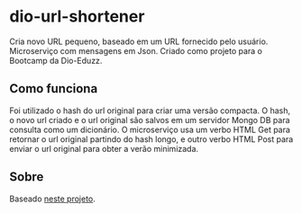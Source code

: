 # dio-url-shortener

Cria novo URL pequeno, baseado em um URL fornecido pelo usuário. Microserviço com mensagens em Json. Criado como projeto para o Bootcamp da Dio-Eduzz.

## Como funciona

Foi utilizado o hash do url original para criar uma versão compacta. O hash, o novo url criado e o url original são salvos em um servidor Mongo DB para consulta como um dicionário. O microserviço usa um verbo HTML Get para retornar o url original partindo do hash longo, e outro verbo HTML Post para enviar o url original para obter a verão minimizada.

## Sobre

Baseado [neste projeto](https://github.com/alexiadorneles/url-shortener-dio).
